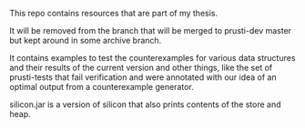 This repo contains resources that are part of my thesis.

It will be removed from the branch that will be merged to prusti-dev master but kept around in some archive branch.

It contains examples to test the counterexamples for various data structures and their results of the current version and other things, like the set of prusti-tests that fail verification and were annotated with our idea of an optimal output from a counterexample generator.

silicon.jar is a version of silicon that also prints contents of the store and heap.

